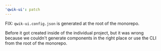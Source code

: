 ```yaml
---
'qwik-ui': patch
---
```


FIX: `qwik-ui.config.json` is generated at the root of the monorepo.

Before it got created inside of the individual project, but it was wrong because we couldn't generate components in the right place or use the CLI from the root of the monorepo.